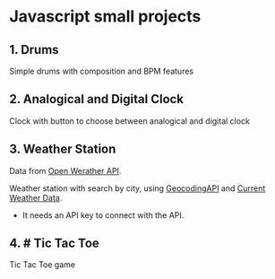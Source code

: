
# Javascript small projects

## **1.** Drums
Simple drums with composition and BPM features


## **2.** Analogical and Digital Clock
Clock with button to choose between analogical and digital clock


## **3.** Weather Station
Data from [Open Werather API](https://openweathermap.org/).

Weather station with search by city, using [GeocodingAPI](https://openweathermap.org/api/geocoding-api) and [Current Weather Data](https://openweathermap.org/current).

* It needs an API key to connect with the API.


## **4.** **#** Tic Tac Toe
Tic Tac Toe game
